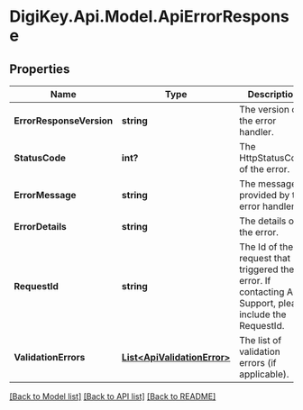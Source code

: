 # DigiKey.Api.Model.ApiErrorResponse
## Properties

Name | Type | Description | Notes
------------ | ------------- | ------------- | -------------
**ErrorResponseVersion** | **string** | The version of the error handler. | [optional] 
**StatusCode** | **int?** | The HttpStatusCode of the error. | [optional] 
**ErrorMessage** | **string** | The message provided by the error handler. | [optional] 
**ErrorDetails** | **string** | The details of the error. | [optional] 
**RequestId** | **string** | The Id of the request that triggered the error. If contacting API Support, please include the RequestId. | [optional] 
**ValidationErrors** | [**List&lt;ApiValidationError&gt;**](ApiValidationError.md) | The list of validation errors (if applicable). | [optional] 

[[Back to Model list]](../README.md#documentation-for-models) [[Back to API list]](../README.md#documentation-for-api-endpoints) [[Back to README]](../README.md)

